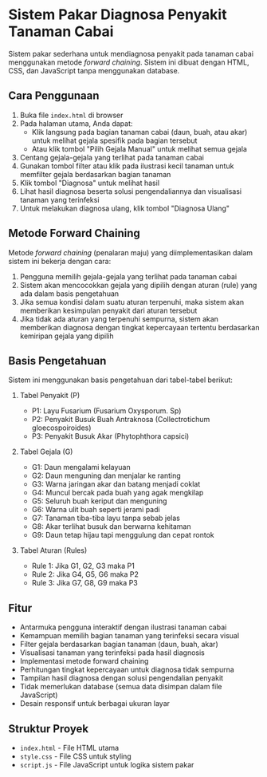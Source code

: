 # Sistem Pakar Diagnosa Penyakit Tanaman Cabai

Sistem pakar sederhana untuk mendiagnosa penyakit pada tanaman cabai menggunakan metode _forward chaining_. Sistem ini dibuat dengan HTML, CSS, dan JavaScript tanpa menggunakan database.

## Cara Penggunaan

1. Buka file `index.html` di browser
2. Pada halaman utama, Anda dapat:
   - Klik langsung pada bagian tanaman cabai (daun, buah, atau akar) untuk melihat gejala spesifik pada bagian tersebut
   - Atau klik tombol "Pilih Gejala Manual" untuk melihat semua gejala
3. Centang gejala-gejala yang terlihat pada tanaman cabai
4. Gunakan tombol filter atau klik pada ilustrasi kecil tanaman untuk memfilter gejala berdasarkan bagian tanaman
5. Klik tombol "Diagnosa" untuk melihat hasil
6. Lihat hasil diagnosa beserta solusi pengendaliannya dan visualisasi tanaman yang terinfeksi
7. Untuk melakukan diagnosa ulang, klik tombol "Diagnosa Ulang"

## Metode Forward Chaining

Metode _forward chaining_ (penalaran maju) yang diimplementasikan dalam sistem ini bekerja dengan cara:

1. Pengguna memilih gejala-gejala yang terlihat pada tanaman cabai
2. Sistem akan mencocokkan gejala yang dipilih dengan aturan (rule) yang ada dalam basis pengetahuan
3. Jika semua kondisi dalam suatu aturan terpenuhi, maka sistem akan memberikan kesimpulan penyakit dari aturan tersebut
4. Jika tidak ada aturan yang terpenuhi sempurna, sistem akan memberikan diagnosa dengan tingkat kepercayaan tertentu berdasarkan kemiripan gejala yang dipilih

## Basis Pengetahuan

Sistem ini menggunakan basis pengetahuan dari tabel-tabel berikut:

1. Tabel Penyakit (P)

   - P1: Layu Fusarium (Fusarium Oxysporum. Sp)
   - P2: Penyakit Busuk Buah Antraknosa (Collectrotichum gloecospoiroides)
   - P3: Penyakit Busuk Akar (Phytophthora capsici)

2. Tabel Gejala (G)

   - G1: Daun mengalami kelayuan
   - G2: Daun menguning dan menjalar ke ranting
   - G3: Warna jaringan akar dan batang menjadi coklat
   - G4: Muncul bercak pada buah yang agak mengkilap
   - G5: Seluruh buah keriput dan menguning
   - G6: Warna ulit buah seperti jerami padi
   - G7: Tanaman tiba-tiba layu tanpa sebab jelas
   - G8: Akar terlihat busuk dan berwarna kehitaman
   - G9: Daun tetap hijau tapi menggulung dan cepat rontok

3. Tabel Aturan (Rules)
   - Rule 1: Jika G1, G2, G3 maka P1
   - Rule 2: Jika G4, G5, G6 maka P2
   - Rule 3: Jika G7, G8, G9 maka P3

## Fitur

- Antarmuka pengguna interaktif dengan ilustrasi tanaman cabai
- Kemampuan memilih bagian tanaman yang terinfeksi secara visual
- Filter gejala berdasarkan bagian tanaman (daun, buah, akar)
- Visualisasi tanaman yang terinfeksi pada hasil diagnosis
- Implementasi metode forward chaining
- Perhitungan tingkat kepercayaan untuk diagnosa tidak sempurna
- Tampilan hasil diagnosa dengan solusi pengendalian penyakit
- Tidak memerlukan database (semua data disimpan dalam file JavaScript)
- Desain responsif untuk berbagai ukuran layar

## Struktur Proyek

- `index.html` - File HTML utama
- `style.css` - File CSS untuk styling
- `script.js` - File JavaScript untuk logika sistem pakar
